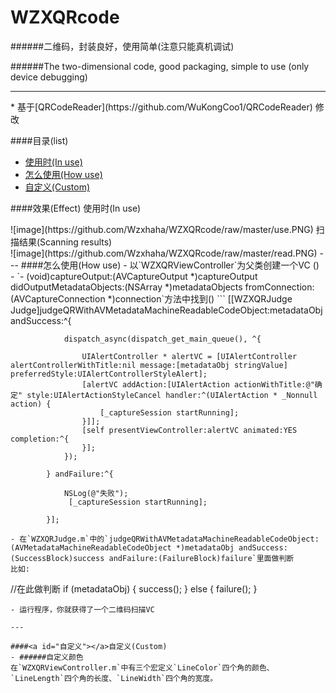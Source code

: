 # WZXQRcode

######二维码，封装良好，使用简单(注意只能真机调试)
 <div>
 </div>
######The two-dimensional code, good packaging, simple to use (only device debugging)

 ---
 
<div>
</div>
 * 基于[QRCodeReader](https://github.com/WuKongCoo1/QRCodeReader) 修改
<div>
</div>

####目录(list)
- [使用时(In use)](#效果)
- [怎么使用(How use)](#怎么使用)
- [自定义(Custom)](#自定义)

####<a id="效果"></a>效果(Effect)
使用时(In use)
<div>
</div>
![image](https://github.com/Wzxhaha/WZXQRcode/raw/master/use.PNG)
扫描结果(Scanning results)
<div>
</div>
![image](https://github.com/Wzxhaha/WZXQRcode/raw/master/read.PNG)
---
####<a id="怎么使用"></a>怎么使用(How use)
- 以`WZXQRViewController`为父类创建一个VC ()
- `- (void)captureOutput:(AVCaptureOutput *)captureOutput didOutputMetadataObjects:(NSArray *)metadataObjects fromConnection:(AVCaptureConnection *)connection`方法中找到()
```
[[WZXQRJudge Judge]judgeQRWithAVMetadataMachineReadableCodeObject:metadataObj andSuccess:^{
                
                dispatch_async(dispatch_get_main_queue(), ^{
                    
                    UIAlertController * alertVC = [UIAlertController alertControllerWithTitle:nil message:[metadataObj stringValue] preferredStyle:UIAlertControllerStyleAlert];
                    [alertVC addAction:[UIAlertAction actionWithTitle:@"确定" style:UIAlertActionStyleCancel handler:^(UIAlertAction * _Nonnull action) {
                        [_captureSession startRunning];
                    }]];
                    [self presentViewController:alertVC animated:YES completion:^{
                    }];
                });
                
            } andFailure:^{
               
                NSLog(@"失败");
                 [_captureSession startRunning];
                
            }];

```
- 在`WZXQRJudge.m`中的`judgeQRWithAVMetadataMachineReadableCodeObject:(AVMetadataMachineReadableCodeObject *)metadataObj andSuccess:(SuccessBlock)success andFailure:(FailureBlock)failure`里面做判断
比如:
```
 //在此做判断
    if (metadataObj)
    {
        success();
    }
    else
    {
        failure();
    }
```
- 运行程序，你就获得了一个二维码扫描VC

---

####<a id="自定义"></a>自定义(Custom)
- ######自定义颜色
在`WZXQRViewController.m`中有三个宏定义`LineColor`四个角的颜色、`LineLength`四个角的长度、`LineWidth`四个角的宽度。
